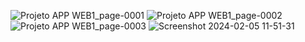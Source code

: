 ![Projeto APP WEB1_page-0001](https://github.com/70br/Parte4-segunda-etapa-projetobanco-app/assets/103542920/2cfe4f34-7b5e-44fc-a507-5a0ff439e949)
![Projeto APP WEB1_page-0002](https://github.com/70br/Parte4-segunda-etapa-projetobanco-app/assets/103542920/ef3813cb-7b16-4f48-8a56-f4a4804f71f8)
![Projeto APP WEB1_page-0003](https://github.com/70br/Parte4-segunda-etapa-projetobanco-app/assets/103542920/adfc57a5-2127-4d47-ab77-5c0b4e3cf2ef)
![Screenshot 2024-02-05 11-51-31](https://github.com/70br/Parte4-segunda-etapa-projetobanco-app/assets/103542920/85396701-61e1-42c4-a60e-7638a57c3b92)






